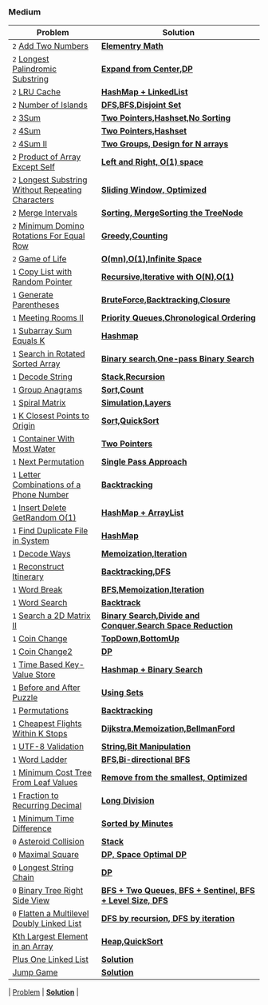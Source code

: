 ### Medium

| Problem | Solution |
| ------------ |  ------------ |
| `2` [Add Two Numbers](https://leetcode.com/problems/add-two-numbers/) | [**Elementry Math**](medium/Add_Two_Numbers) |
| `2` [Longest Palindromic Substring](https://leetcode.com/problems/longest-palindromic-substring/) | [**Expand from Center,DP**](medium/Longest_Palindromic_Substring) |
| `2` [LRU Cache](https://leetcode.com/problems/lru-cache/) | [**HashMap + LinkedList**](medium/LRU) |
| `2` [Number of Islands](https://leetcode.com/problems/number-of-islands/) | [**DFS,BFS,Disjoint Set**](medium/Number_of_Islands) |
| `2` [3Sum](https://leetcode.com/problems/3sum/) | [**Two Pointers,Hashset,No Sorting**](medium/3Sum) |
| `2` [4Sum](https://leetcode.com/problems/4sum/) | [**Two Pointers,Hashset**](medium/4Sum) |
| `2` [4Sum II](https://leetcode.com/problems/4sum-ii/) | [**Two Groups, Design for N arrays**](medium/4Sum_II) |
| `2` [Product of Array Except Self](https://leetcode.com/problems/product-of-array-except-self/) | [**Left and Right, O(1) space**](medium/Product_of_Array_Except_Self) |
| `2` [Longest Substring Without Repeating Characters](https://leetcode.com/problems/longest-substring-without-repeating-characters/) | [**Sliding Window, Optimized**](medium/Longest_Substring_Without_Repeating_Characters) |
| `2` [Merge Intervals](https://leetcode.com/problems/merge-intervals/) | [**Sorting, MergeSorting the TreeNode**](medium/Merge_Intervals) |
| `2` [Minimum Domino Rotations For Equal Row](https://leetcode.com/problems/minimum-domino-rotations-for-equal-row/) | [**Greedy,Counting**](medium/Minimum_Domino_Rotations_For_Equal_Row) |
| `2` [Game of Life](https://leetcode.com/problems/game-of-life/) | [**O(mn),O(1),Infinite Space**](medium/Game_of_Life) |
| `1` [Copy List with Random Pointer](https://leetcode.com/problems/copy-list-with-random-pointer/) | [**Recursive,Iterative with O(N),O(1)**](medium/Copy_List_with_Random_Pointer) |
| `1` [Generate Parentheses](https://leetcode.com/problems/generate-parentheses/) | [**BruteForce,Backtracking,Closure**](medium/Generate_Parentheses) |
| `1` [Meeting Rooms II](https://leetcode.com/problems/meeting-rooms-ii/) | [**Priority Queues,Chronological Ordering**](medium/Meeting_Rooms_II) |
| `1` [Subarray Sum Equals K](https://leetcode.com/problems/subarray-sum-equals-k/) | [**Hashmap**](medium/Subarray_Sum_Equals_K) |
| `1` [Search in Rotated Sorted Array](https://leetcode.com/problems/search-in-rotated-sorted-array/) | [**Binary search,One-pass Binary Search**](medium/Search_in_Rotated_Sorted_Array) |
| `1` [Decode String](https://leetcode.com/problems/decode-string/) | [**Stack,Recursion**](medium/Decode_String) |
| `1` [Group Anagrams](https://leetcode.com/problems/group-anagrams/) | [**Sort,Count**](medium/Group_Anagrams) |
| `1` [Spiral Matrix](https://leetcode.com/problems/spiral-matrix/) | [**Simulation,Layers**](medium/Spiral_Matrix) |
| `1` [K Closest Points to Origin](https://leetcode.com/problems/k-closest-points-to-origin/) | [**Sort,QuickSort**](medium/K_Closest_Points_to_Origin) |
| `1` [Container With Most Water](https://leetcode.com/problems/container-with-most-water/) | [**Two Pointers**](medium/Container_With_Most_Water) |
| `1` [Next Permutation](https://leetcode.com/problems/next-permutation/) | [**Single Pass Approach**](medium/Next_Permutation) |
| `1` [Letter Combinations of a Phone Number](https://leetcode.com/problems/letter-combinations-of-a-phone-number/) | [**Backtracking**](medium/Letter_Combinations_of_a_Phone_Number) |
| `1` [Insert Delete GetRandom O(1)](https://leetcode.com/problems/insert-delete-getrandom-o1/) | [**HashMap + ArrayList**](medium/Insert_Delete_GetRandom) |
| `1` [Find Duplicate File in System](https://leetcode.com/problems/find-duplicate-file-in-system/) | [**HashMap**](medium/Find_Duplicate_File_in_System) |
| `1` [Decode Ways](https://leetcode.com/problems/decode-ways/) | [**Memoization,Iteration**](medium/Decode_Ways) |
| `1` [Reconstruct Itinerary](https://leetcode.com/problems/reconstruct-itinerary/) | [**Backtracking,DFS**](medium/Reconstruct_Itinerary) |
| `1` [Word Break](https://leetcode.com/problems/word-break/) | [**BFS,Memoization,Iteration**](medium/Word_Break) |
| `1` [Word Search](https://leetcode.com/problems/word-search/) | [**Backtrack**](medium/Word_Search) |
| `1` [Search a 2D Matrix II](https://leetcode.com/problems/search-a-2d-matrix-ii/) | [**Binary Search,Divide and Conquer,Search Space Reduction**](medium/Search_a_2D_Matrix_II) |
| `1` [Coin Change](https://leetcode.com/problems/coin-change/) | [**TopDown,BottomUp**](medium/Coin_Change) |
| `1` [Coin Change2](https://leetcode.com/problems/coin-change-2/) | [**DP**](medium/Coin_Change_2) |
| `1` [Time Based Key-Value Store](https://leetcode.com/problems/time-based-key-value-store/) | [**Hashmap + Binary Search**](medium/Time_Based_Key_Value_Store) |
| `1` [Before and After Puzzle](https://leetcode.com/problems/before-and-after-puzzle/) | [**Using Sets**](medium/Before_and_after_Puzzle) |
| `1` [Permutations](https://leetcode.com/problems/permutations/) | [**Backtracking**](medium/Permutation) |
| `1` [Cheapest Flights Within K Stops](https://leetcode.com/problems/cheapest-flights-within-k-stops/) | [**Dijkstra,Memoization,BellmanFord**](medium/Cheapest_Flights_Within_K_Stops) |
| `1` [UTF-8 Validation](https://leetcode.com/problems/utf-8-validation/) | [**String,Bit Manipulation**](medium/UTF-8_Validation) |
| `1` [Word Ladder](https://leetcode.com/problems/word-ladder/) | [**BFS,Bi-directional BFS**](medium/Word_Ladder) |
| `1` [Minimum Cost Tree From Leaf Values](https://leetcode.com/problems/minimum-cost-tree-from-leaf-values/) | [**Remove from the smallest, Optimized**](medium/Minimum_Cost_Tree_From_Leaf_Values) |
| `1` [Fraction to Recurring Decimal](https://leetcode.com/problems/fraction-to-recurring-decimal/) | [**Long Division**](medium/Fraction_to_Recurring_Decimal) |
| `1` [Minimum Time Difference](https://leetcode.com/problems/minimum-time-difference/) | [**Sorted by Minutes**](medium/Minimum_Time_Difference) |
| `0` [Asteroid Collision](https://leetcode.com/problems/asteroid-collision/) | [**Stack**](medium/Asteroid_Collision) |
| `0` [Maximal Square](https://leetcode.com/problems/maximal-square/) | [**DP, Space Optimal DP**](medium/Maximal_Square) |
| `0` [Longest String Chain](https://leetcode.com/problems/longest-string-chain/) | [**DP**]() |
| `0` [Binary Tree Right Side View](https://leetcode.com/problems/binary-tree-right-side-view/) | [**BFS + Two Queues, BFS + Sentinel, BFS + Level Size, DFS**](medium/Binary_Tree_Right_Side_View) |
| `0` [Flatten a Multilevel Doubly Linked List](https://leetcode.com/problems/flatten-a-multilevel-doubly-linked-list/) | [**DFS by recursion, DFS by iteration**](medium/Flatten_a_Multilevel_Doubly_Linked_List) |
| [Kth Largest Element in an Array](https://leetcode.com/problems/kth-largest-element-in-an-array/) | [**Heap,QuickSort**](medium/Kth_Largest_Element_in_an_Array) |
| [Plus One Linked List](https://leetcode.com/problems/plus-one-linked-list/) | [**Solution**]() |
| [Jump Game](https://leetcode.com/problems/jump-game/) | [**Solution**]() | 

| [Problem]() | [**Solution**]() | 